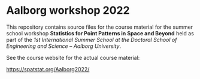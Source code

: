 # Aalborg workshop 2022 

This repository contains source files for the course material for the
summer school workshop **Statistics for Point Patterns in Space and Beyond** held as part of the *1st International Summer School at the Doctoral School of Engineering and Science – Aalborg University*.

See the course website for the actual course material:

https://spatstat.org/Aalborg2022/
